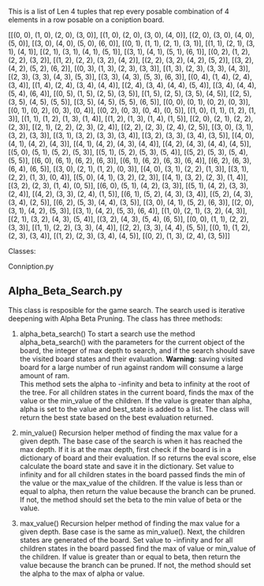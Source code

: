 
This is a list of Len 4 tuples that rep every posable combination of 4 elements in a row posable on a coniption board.

[[(0, 0), (1, 0), (2, 0), (3, 0)], [(1, 0), (2, 0), (3, 0), (4, 0)], [(2, 0), (3, 0), (4, 0), (5, 0)], 
[(3, 0), (4, 0), (5, 0), (6, 0)], [(0, 1), (1, 1), (2, 1), (3, 1)], [(1, 1), (2, 1), (3, 1), (4, 1)], 
[(2, 1), (3, 1), (4, 1), (5, 1)], [(3, 1), (4, 1), (5, 1), (6, 1)], [(0, 2), (1, 2), (2, 2), (3, 2)], 
[(1, 2), (2, 2), (3, 2), (4, 2)], [(2, 2), (3, 2), (4, 2), (5, 2)], [(3, 2), (4, 2), (5, 2), (6, 2)], 
[(0, 3), (1, 3), (2, 3), (3, 3)], [(1, 3), (2, 3), (3, 3), (4, 3)], [(2, 3), (3, 3), (4, 3), (5, 3)], 
[(3, 3), (4, 3), (5, 3), (6, 3)], [(0, 4), (1, 4), (2, 4), (3, 4)], [(1, 4), (2, 4), (3, 4), (4, 4)], 
[(2, 4), (3, 4), (4, 4), (5, 4)], [(3, 4), (4, 4), (5, 4), (6, 4)], [(0, 5), (1, 5), (2, 5), (3, 5)], 
[(1, 5), (2, 5), (3, 5), (4, 5)], [(2, 5), (3, 5), (4, 5), (5, 5)], [(3, 5), (4, 5), (5, 5), (6, 5)], 
[(0, 0), (0, 1), (0, 2), (0, 3)], [(0, 1), (0, 2), (0, 3), (0, 4)], [(0, 2), (0, 3), (0, 4), (0, 5)], 
[(1, 0), (1, 1), (1, 2), (1, 3)], [(1, 1), (1, 2), (1, 3), (1, 4)], [(1, 2), (1, 3), (1, 4), (1, 5)], 
[(2, 0), (2, 1), (2, 2), (2, 3)], [(2, 1), (2, 2), (2, 3), (2, 4)], [(2, 2), (2, 3), (2, 4), (2, 5)], 
[(3, 0), (3, 1), (3, 2), (3, 3)], [(3, 1), (3, 2), (3, 3), (3, 4)], [(3, 2), (3, 3), (3, 4), (3, 5)], 
[(4, 0), (4, 1), (4, 2), (4, 3)], [(4, 1), (4, 2), (4, 3), (4, 4)], [(4, 2), (4, 3), (4, 4), (4, 5)], 
[(5, 0), (5, 1), (5, 2), (5, 3)], [(5, 1), (5, 2), (5, 3), (5, 4)], [(5, 2), (5, 3), (5, 4), (5, 5)], 
[(6, 0), (6, 1), (6, 2), (6, 3)], [(6, 1), (6, 2), (6, 3), (6, 4)], [(6, 2), (6, 3), (6, 4), (6, 5)], 
[(3, 0), (2, 1), (1, 2), (0, 3)], [(4, 0), (3, 1), (2, 2), (1, 3)], [(3, 1), (2, 2), (1, 3), (0, 4)], 
[(5, 0), (4, 1), (3, 2), (2, 3)], [(4, 1), (3, 2), (2, 3), (1, 4)], [(3, 2), (2, 3), (1, 4), (0, 5)], 
[(6, 0), (5, 1), (4, 2), (3, 3)], [(5, 1), (4, 2), (3, 3), (2, 4)], [(4, 2), (3, 3), (2, 4), (1, 5)], 
[(6, 1), (5, 2), (4, 3), (3, 4)], [(5, 2), (4, 3), (3, 4), (2, 5)], [(6, 2), (5, 3), (4, 4), (3, 5)], 
[(3, 0), (4, 1), (5, 2), (6, 3)], [(2, 0), (3, 1), (4, 2), (5, 3)], [(3, 1), (4, 2), (5, 3), (6, 4)], 
[(1, 0), (2, 1), (3, 2), (4, 3)], [(2, 1), (3, 2), (4, 3), (5, 4)], [(3, 2), (4, 3), (5, 4), (6, 5)], 
[(0, 0), (1, 1), (2, 2), (3, 3)], [(1, 1), (2, 2), (3, 3), (4, 4)], [(2, 2), (3, 3), (4, 4), (5, 5)], 
[(0, 1), (1, 2), (2, 3), (3, 4)], [(1, 2), (2, 3), (3, 4), (4, 5)], [(0, 2), (1, 3), (2, 4), (3, 5)]]

Classes:

  Conniption.py
  
  ## Alpha_Beta_Search.py ##

  This class is resposible for the game search.  The search used is iterative deepening with Alpha Beta Pruning.  The class has three methods:

   1. alpha_beta_search()
  To start a search use the method alpha_beta_search() with the parameters for the current object of the board, the integer of max depth to search, and if the search should save the visited board states and their evaluation.  **Warning**: saving visited board for a large number of run against random will consume a large amount of ram.  
  This method sets the alpha to -infinity and beta to infinity at the root of the tree. For all children states in the current board, finds the max of the value or the min_value of the children. If the value is greater than alpha, alpha is set to the value and best_state is added to a list.  The class will return the best state based on the best evaluation returned. 

  2. min_value()
  Recursion helper method of finding the max value for a given depth. The base case of the search is when it has reached the max depth. If it is at the max depth, first check if the board is in a dictionary of board and their evaluation. If so returns the eval score, else calculate the board state and save it in the dictionary. Set value to infinity and for all children states in the board passed finds the min of the value or the max_value of the children.  If the value is less than or equal to alpha, then return the value because the branch can be pruned.  If not, the method should set the beta to the min value of beta or the value.


  3. max_value()
  Recursion helper method of finding the max value for a given depth.  Base case is the same as min_value(). Next, the children states are generated of the board. Set value to -infinity and for all children states in the board passed find the max of value or min_value of the children.  If value is greater than or equal to beta, then return the value because the branch can be pruned.  If not, the method should set the alpha to the max of alpha or value.

